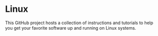 # Linux

This GitHub project hosts a collection of instructions and tutorials to help you get your favorite software up and running on Linux systems.
